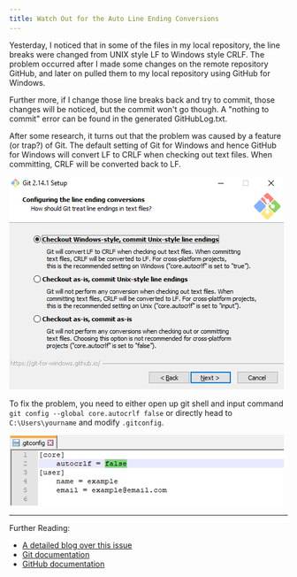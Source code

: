 ```yaml
---
title: Watch Out for the Auto Line Ending Conversions
---
```


Yesterday, I noticed that in some of the files in my local repository, the line breaks were changed from UNIX style LF to Windows style CRLF. The problem occurred after I made some changes on the remote repository GitHub, and later on pulled them to my local repository using GitHub for Windows.

Further more, if I change those line breaks back and try to commit, those changes will be noticed, but the commit won't go though. A "nothing to commit" error can be found in the generated GitHubLog.txt.

After some research, it turns out that the problem was caused by a feature (or trap?) of Git. The default setting of Git for Windows and hence GitHub for Windows will convert LF to CRLF when checking out text files. When committing, CRLF will be converted back to LF.

![](/images/Git%20Setup.png)

To fix the problem, you need to either open up git shell and input command `git config --global core.autocrlf false` or directly head to `C:\Users\yourname` and modify `.gitconfig`.

![](/images/gitconfig.png)

---

Further Reading:
- [A detailed blog over this issue](https://github.com/cssmagic/blog/issues/22)
- [Git documentation](https://git-scm.com/book/en/v2/Customizing-Git-Git-Configuration#__code_core_autocrlf_code)
- [GitHub documentation](https://help.github.com/articles/dealing-with-line-endings/)
